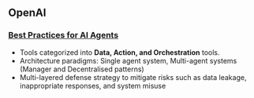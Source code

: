 ## OpenAI

### [Best Practices for AI Agents](https://cdn.openai.com/business-guides-and-resources/a-practical-guide-to-building-agents.pdf)

- Tools categorized into **Data, Action, and Orchestration** tools.
- Architecture paradigms: Single agent system, Multi-agent systems (Manager and Decentralised patterns)
- Multi-layered defense strategy to mitigate risks such as data leakage, inappropriate responses, and system misuse
